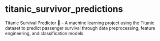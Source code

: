 # titanic_survivor_predictions
Titanic Survival Predictor 🚢 – A machine learning project using the Titanic dataset to predict passenger survival through data preprocessing, feature engineering, and classification models.
